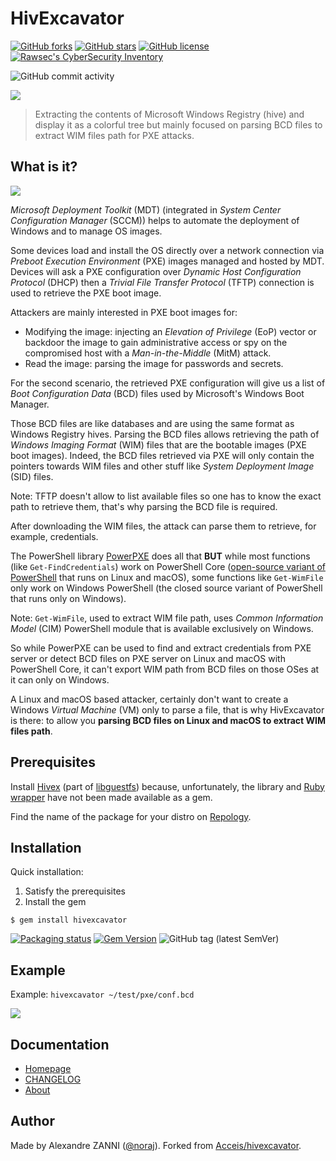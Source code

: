 # HivExcavator

[![GitHub forks](https://img.shields.io/github/forks/norajhivexcavator)](https://github.com/noraj/hivexcavator/network)
[![GitHub stars](https://img.shields.io/github/stars/noraj/hivexcavator)](https://github.com/noraj/hivexcavator/stargazers)
[![GitHub license](https://img.shields.io/github/license/noraj/hivexcavator)](https://github.com/noraj/hivexcavator/blob/master/LICENSE.txt)
[![Rawsec's CyberSecurity Inventory](https://inventory.raw.pm/img/badges/Rawsec-inventoried-FF5050_flat.svg)](https://inventory.raw.pm/tools.html#hivexcavator)

![GitHub commit activity](https://img.shields.io/github/commit-activity/y/noraj/hivexcavator)

![](https://noraj.github.io/hivexcavator/logo-hivexcavator.png)

> Extracting the contents of Microsoft Windows Registry (hive) and display it as a colorful tree but mainly focused on parsing BCD files to extract WIM files path for PXE attacks.

## What is it?

![](https://noraj.github.io/hivexcavator/SeqDiag.svg)

_Microsoft Deployment Toolkit_ (MDT) (integrated in _System Center Configuration Manager_ (SCCM)) helps to automate the deployment of Windows and to manage OS images.

Some devices load and install the OS directly over a network connection via _Preboot Execution Environment_ (PXE) images managed and hosted by MDT. Devices will ask a PXE configuration over _Dynamic Host Configuration Protocol_ (DHCP) then a _Trivial File Transfer Protocol_ (TFTP) connection is used to retrieve the PXE boot image.

Attackers are mainly interested in PXE boot images for:

- Modifying the image: injecting an _Elevation of Privilege_ (EoP) vector or backdoor the image to gain administrative access or spy on the compromised host with a _Man-in-the-Middle_ (MitM) attack.
- Read the image: parsing the image for passwords and secrets.

For the second scenario, the retrieved PXE configuration will give us a list of _Boot Configuration Data_ (BCD) files used by Microsoft's Windows Boot Manager.

Those BCD files are like databases and are using the same format as Windows Registry hives. Parsing the BCD files allows retrieving the path of _Windows Imaging Format_ (WIM) files that are the bootable images (PXE boot images). Indeed, the BCD files retrieved via PXE will only contain the pointers towards WIM files and other stuff like _System Deployment Image_ (SID) files.

Note: TFTP doesn't allow to list available files so one has to know the exact path to retrieve them, that's why parsing the BCD file is required.

After downloading the WIM files, the attack can parse them to retrieve, for example, credentials.

The PowerShell library [PowerPXE](https://github.com/wavestone-cdt/powerpxe) does all that **BUT** while most functions (like `Get-FindCredentials`) work on PowerShell Core ([open-source variant of PowerShell](https://github.com/PowerShell/PowerShell) that runs on Linux and macOS), some functions like `Get-WimFile` only work on Windows PowerShell (the closed source variant of PowerShell that runs only on Windows).

Note: `Get-WimFile`, used to extract WIM file path, uses _Common Information Model_ (CIM) PowerShell module that is available exclusively on Windows.

So while PowerPXE can be used to find and extract credentials from PXE server or detect BCD files on PXE server on Linux and macOS with PowerShell Core, it can't export WIM path from BCD files on those OSes at it can only on Windows.

A Linux and macOS based attacker, certainly don't want to create a Windows _Virtual Machine_ (VM) only to parse a file, that is why HivExcavator is there: to allow you **parsing BCD files on Linux and macOS to extract WIM files path**.

## Prerequisites

Install [Hivex](https://github.com/libguestfs/hivex) (part of [libguestfs](https://libguestfs.org/)) because, unfortunately, the library and [Ruby wrapper](https://github.com/libguestfs/hivex/tree/master/ruby) have not been made available as a gem.

Find the name of the package for your distro on [Repology](https://repology.org/project/hivex/versions).

## Installation

Quick installation:

1. Satisfy the prerequisites
2. Install the gem

```plaintext
$ gem install hivexcavator
```

[![Packaging status](https://repology.org/badge/vertical-allrepos/hivexcavator.svg)](https://repology.org/project/hivexcavator/versions)
[![Gem Version](https://badge.fury.io/rb/hivexcavator.svg)](https://badge.fury.io/rb/hivexcavator)
![GitHub tag (latest SemVer)](https://img.shields.io/github/tag/noraj/hivexcavator)

## Example

Example: `hivexcavator ~/test/pxe/conf.bcd`

![](https://noraj.github.io/hivexcavator/hive-tree.png)

## Documentation

- [Homepage](https://noraj.github.io/hivexcavator)
- [CHANGELOG](https://noraj.github.io/hivexcavator/CHANGELOG)
- [About](https://noraj.github.io/hivexcavator/about)

## Author

Made by Alexandre ZANNI ([@noraj](https://pwn.by/noraj/)). Forked from [Acceis/hivexcavator](https://github.com/Acceis/hivexcavator).
